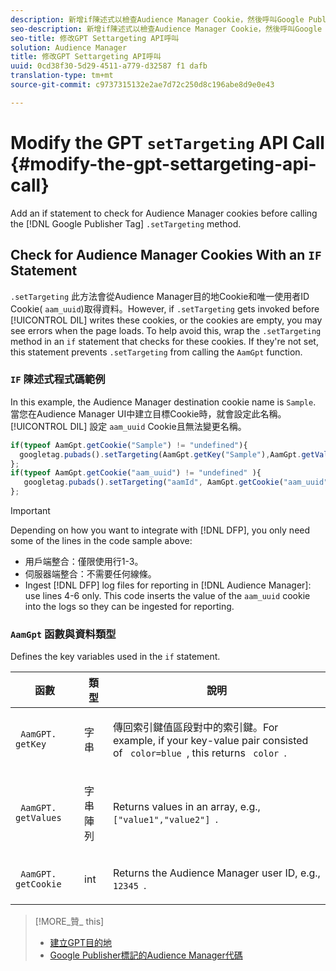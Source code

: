 ```yaml
---
description: 新增if陳述式以檢查Audience Manager Cookie，然後呼叫Google Publisher Tag. setTargeting方法。
seo-description: 新增if陳述式以檢查Audience Manager Cookie，然後呼叫Google Publisher Tag. setTargeting方法。
seo-title: 修改GPT Settargeting API呼叫
solution: Audience Manager
title: 修改GPT Settargeting API呼叫
uuid: 0cd38f30-5d29-4511-a779-d32587 f1 dafb
translation-type: tm+mt
source-git-commit: c9737315132e2ae7d72c250d8c196abe8d9e0e43

---
```



# Modify the GPT `setTargeting` API Call {#modify-the-gpt-settargeting-api-call}

Add an if statement to check for Audience Manager cookies before calling the [!DNL Google Publisher Tag] `.setTargeting` method.

## Check for Audience Manager Cookies With an `IF` Statement

`.setTargeting` 此方法會從Audience Manager目的地Cookie和唯一使用者ID Cookie( `aam_uuid`)取得資料。However, if `.setTargeting` gets invoked before [!UICONTROL DIL] writes these cookies, or the cookies are empty, you may see errors when the page loads. To help avoid this, wrap the `.setTargeting` method in an `if` statement that checks for these cookies. If they&#39;re not set, this statement prevents `.setTargeting` from calling the `AamGpt` function.

### `IF` 陳述式程式碼範例

In this example, the Audience Manager destination cookie name is `Sample`. 當您在Audience Manager UI中建立目標Cookie時，就會設定此名稱。[!UICONTROL DIL] 設定 `aam_uuid` Cookie且無法變更名稱。

```js
if(typeof AamGpt.getCookie("Sample") != "undefined"){ 
  googletag.pubads().setTargeting(AamGpt.getKey("Sample"),AamGpt.getValues("Sample")); 
}; 
if(typeof AamGpt.getCookie("aam_uuid") != "undefined" ){ 
   googletag.pubads().setTargeting("aamId", AamGpt.getCookie("aam_uuid")); 
};
```

>[!IMPORTANT]
>
>Depending on how you want to integrate with [!DNL DFP], you only need some of the lines in the code sample above:
>
>* 用戶端整合：僅限使用行1-3。
>* 伺服器端整合：不需要任何線條。
>* Ingest [!DNL DFP] log files for reporting in [!DNL Audience Manager]: use lines 4-6 only. This code inserts the value of the `aam_uuid` cookie into the logs so they can be ingested for reporting.


### `AamGpt` 函數與資料類型

Defines the key variables used in the `if` statement.

<table id="table_881391C9BDDF4FACAFC37A47B14B31A1"> 
 <thead> 
  <tr> 
   <th colname="col1" class="entry"> 函數 </th> 
   <th colname="col2" class="entry"> 類型 </th> 
   <th colname="col3" class="entry"> 說明 </th> 
  </tr> 
 </thead>
 <tbody> 
  <tr> 
   <td colname="col1"> <p> <code> AamGPT. getKey </code> </p> </td> 
   <td colname="col2"> <p>字串 </p> </td> 
   <td colname="col3"> <p>傳回索引鍵值區段對中的索引鍵。For example, if your key-value pair consisted of <code> color=blue </code>, this returns <code> color </code>. </p> </td> 
  </tr> 
  <tr> 
   <td colname="col1"> <p> <code> AamGPT. getValues </code> </p> </td> 
   <td colname="col2"> <p>字串陣列 </p> </td> 
   <td colname="col3"> <p>Returns values in an array, e.g., <code> ["value1","value2"] </code>. </p> </td> 
  </tr> 
  <tr> 
   <td colname="col1"> <p> <code> AamGPT. getCookie </code> </p> </td> 
   <td colname="col2"> <p>int </p> </td> 
   <td colname="col3"> <p>Returns the Audience Manager user ID, e.g., <code> 12345 </code>. </p> </td> 
  </tr>
 </tbody>
</table>

>[!MORE_贊_ this]
>
>* [建立GPT目的地](../../integration/gpt-aam-destination/gpt-aam-create-destination.md)
>* [Google Publisher標記的Audience Manager代碼](../../integration/gpt-aam-destination/gpt-aam-aamgpt-code.md)

